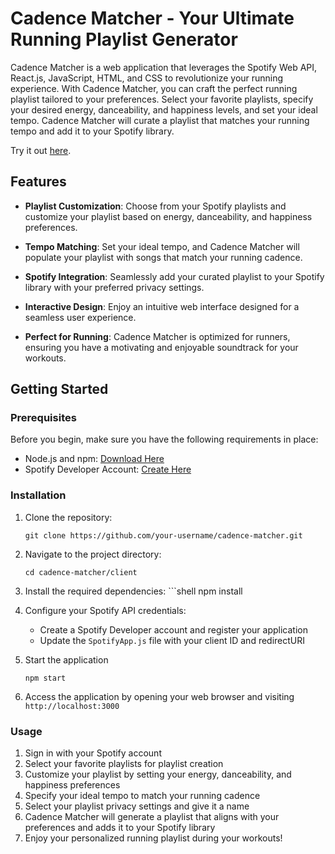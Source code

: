 # Cadence Matcher - Your Ultimate Running Playlist Generator

Cadence Matcher is a web application that leverages the Spotify Web API, React.js, JavaScript, HTML, and CSS to revolutionize your running experience. With Cadence Matcher, you can craft the perfect running playlist tailored to your preferences. Select your favorite playlists, specify your desired energy, danceability, and happiness levels, and set your ideal tempo. Cadence Matcher will curate a playlist that matches your running tempo and add it to your Spotify library.

Try it out [here](https://cadence-matcher.netlify.app).

## Features

- **Playlist Customization**: Choose from your Spotify playlists and customize your playlist based on energy, danceability, and happiness preferences.

- **Tempo Matching**: Set your ideal tempo, and Cadence Matcher will populate your playlist with songs that match your running cadence.

- **Spotify Integration**: Seamlessly add your curated playlist to your Spotify library with your preferred privacy settings.

- **Interactive Design**: Enjoy an intuitive web interface designed for a seamless user experience.

- **Perfect for Running**: Cadence Matcher is optimized for runners, ensuring you have a motivating and enjoyable soundtrack for your workouts.

## Getting Started

### Prerequisites

Before you begin, make sure you have the following requirements in place:

- Node.js and npm: [Download Here](https://nodejs.org/)
- Spotify Developer Account: [Create Here](https://developer.spotify.com/dashboard/applications)

### Installation

1. Clone the repository:

   ```shell
   git clone https://github.com/your-username/cadence-matcher.git
2. Navigate to the project directory:
      ```shell
   cd cadence-matcher/client
3. Install the required dependencies:
       ```shell
   npm install
4. Configure your Spotify API credentials:
   - Create a Spotify Developer account and register your application
   - Update the `SpotifyApp.js` file with your client ID and redirectURI
5. Start the application
   ```shell
   npm start
6. Access the application by opening your web browser and visiting
   `http://localhost:3000`
### Usage
1. Sign in with your Spotify account
2. Select your favorite playlists for playlist creation
3. Customize your playlist by setting your energy, danceability, and happiness preferences
4. Specify your ideal tempo to match your running cadence
5. Select your playlist privacy settings and give it a name
6. Cadence Matcher will generate a playlist that aligns with your preferences and adds it to your Spotify library
7. Enjoy your personalized running playlist during your workouts!


